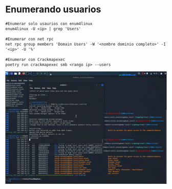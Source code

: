 # Enumerando usuarios

```
#Enumerar solo usaurios con enum4linux
enum4linux -U <ip> | grep 'Users'

#Enumerar con net rpc
net rpc group members 'Domain Users' -W '<nombre dominio completo>' -I '<ip>' -U '%'

#Enumerar con Crackmapexec
poetry run crackmapexec smb <rango ip> --users
```

![Alt text](https://github.com/jor6PS/ad-from-0-to-Hero/blob/master/no_credentials/find_user_list/vid.gif?raw=true "Enumerando usuarios con enum4linux, net rpc y crackmapexec")

